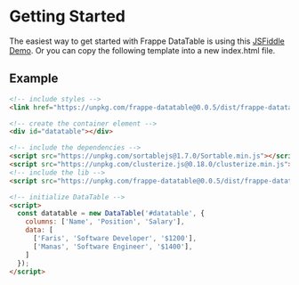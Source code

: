 <!-- base_template: frappe_io/www/datatable/datatable_base.html -->
<!-- add-next-prev-links -->

# Getting Started

The easiest way to get started with Frappe DataTable is using this [JSFiddle Demo](https://jsfiddle.net/netchamp_faris/mhn0vd94/4). Or you can copy the following template into a new index.html file.

## Example

```html
<!-- include styles -->
<link href="https://unpkg.com/frappe-datatable@0.0.5/dist/frappe-datatable.min.css" rel="stylesheet">

<!-- create the container element -->
<div id="datatable"></div>

<!-- include the dependencies -->
<script src="https://unpkg.com/sortablejs@1.7.0/Sortable.min.js"></script>
<script src="https://unpkg.com/clusterize.js@0.18.0/clusterize.min.js"></script>
<!-- include the lib -->
<script src="https://unpkg.com/frappe-datatable@0.0.5/dist/frappe-datatable.min.js"></script>

<!-- initialize DataTable -->
<script>
  const datatable = new DataTable('#datatable', {
    columns: ['Name', 'Position', 'Salary'],
    data: [
      ['Faris', 'Software Developer', '$1200'],
      ['Manas', 'Software Engineer', '$1400'],
    ]
  });
</script>
```
